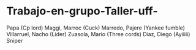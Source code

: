# Trabajo-en-grupo-Taller-uff-
Papa (Cp lord) Maggi, Marroc (Cuck) Marredo, Pajere (Yankee fumble) Villarruel, Nacho (Lider) Zuasola, Mario (Three cords) Diaz, Diego (Ayiiiii) Sniper

